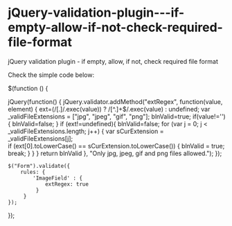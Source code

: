 # jQuery-validation-plugin---if-empty-allow-if-not-check-required-file-format
jQuery validation plugin - if empty, allow, if not, check required file format


Check the simple code below:

$(function () {	
   
 jQuery(function() {
		jQuery.validator.addMethod("extRegex", function(value, element) {
			ext=(/[.]/.exec(value)) ? /[^.]+$/.exec(value) : undefined;
			var _validFileExtensions = ["jpg", "jpeg", "gif", "png"];
			blnValid=true;
			if(value!=''){
				blnValid=false;
			}
			if (ext!=undefined){
				blnValid=false;
				for (var j = 0; j < _validFileExtensions.length; j++) {
					var sCurExtension = _validFileExtensions[j];					
					if (ext[0].toLowerCase() == sCurExtension.toLowerCase()) {
						blnValid = true;
						break;
					}
				}
			}
			return blnValid
		}, "Only jpg, jpeg, gif and png files allowed.");
 });



	$("Form").validate({	
		rules: {			
			'ImageField' : {
				extRegex: true
			 }
		 }
	});

});


